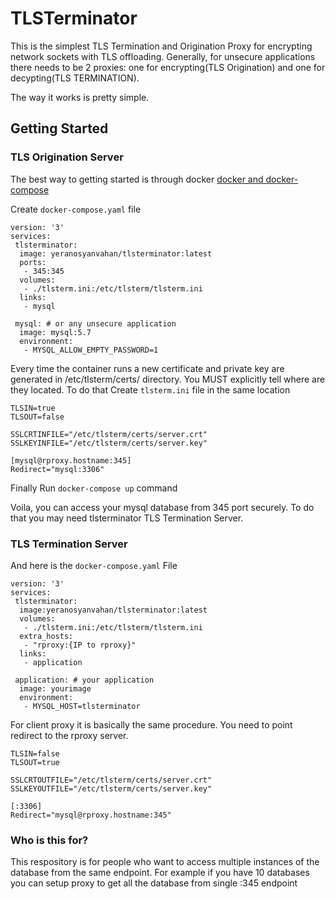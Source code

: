# TLSTerminator

This is the simplest TLS Termination and Origination Proxy for encrypting network sockets with TLS offloading.
Generally, for unsecure applications there needs to be 2 proxies: one for encrypting(TLS Origination) and one for decypting(TLS TERMINATION).

The way it works is pretty simple.
## Getting Started
### TLS Origination Server
The best way to getting started is through docker [docker and docker-compose](https://docs.docker.com/engine/install/)

Create ```docker-compose.yaml``` file

    version: '3'
    services:
     tlsterminator:
      image: yeranosyanvahan/tlsterminator:latest
      ports:
       - 345:345
      volumes:
       - ./tlsterm.ini:/etc/tlsterm/tlsterm.ini
      links:
       - mysql

     mysql: # or any unsecure application
      image: mysql:5.7
      environment:
       - MYSQL_ALLOW_EMPTY_PASSWORD=1

Every time the container runs a new certificate and private key are generated in /etc/tlsterm/certs/ directory.
You MUST explicitly tell where are they located.
To do that Create ```tlsterm.ini``` file in the same location

    TLSIN=true
    TLSOUT=false

    SSLCRTINFILE="/etc/tlsterm/certs/server.crt"
    SSLKEYINFILE="/etc/tlsterm/certs/server.key"
    
    [mysql@rproxy.hostname:345]
    Redirect="mysql:3306"

Finally Run ```docker-compose up``` command

Voila, you can access your mysql database from 345 port securely.
To do that you may need tlsterminator TLS Termination Server.

### TLS Termination Server
And here is the ```docker-compose.yaml``` File

    version: '3'
    services:
     tlsterminator:
      image:yeranosyanvahan/tlsterminator:latest
      volumes:
       - ./tlsterm.ini:/etc/tlsterm/tlsterm.ini
      extra_hosts:
       - "rproxy:{IP to rproxy}"
      links:
       - application

     application: # your application
      image: yourimage
      environment:
       - MYSQL_HOST=tlsterminator

For client proxy it is basically the same procedure.
You need to point redirect to the rproxy server.

    TLSIN=false
    TLSOUT=true
    
    SSLCRTOUTFILE="/etc/tlsterm/certs/server.crt"
    SSLKEYOUTFILE="/etc/tlsterm/certs/server.key"
    
    [:3306]
    Redirect="mysql@rproxy.hostname:345"

### Who is this for?
This respository is for people who want to access multiple instances of the database from the same endpoint.
For example if you have 10 databases you can setup proxy to get all the database from single :345 endpoint

